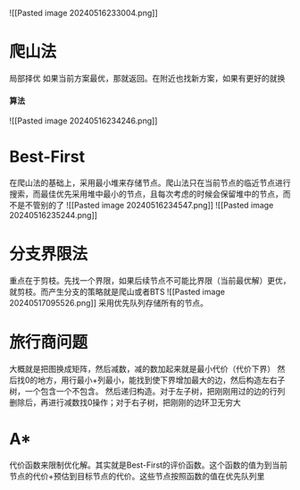  ![[Pasted image 20240516233004.png]]
# 爬山法
局部择优
如果当前方案最优，那就返回。在附近也找新方案，如果有更好的就换
#### 算法
![[Pasted image 20240516234246.png]]
# Best-First
在爬山法的基础上，采用最小堆来存储节点。爬山法只在当前节点的临近节点进行搜索，而最佳优先采用堆中最小的节点，且每次考虑的时候会保留堆中的节点，而不是不管别的了
![[Pasted image 20240516234547.png]]
![[Pasted image 20240516235244.png]]
# 分支界限法
重点在于剪枝。先找一个界限，如果后续节点不可能比界限（当前最优解）更优，就剪枝。而产生分支的策略就是爬山或者BTS
![[Pasted image 20240517095526.png]]
采用优先队列存储所有的节点。
# 旅行商问题
大概就是把图换成矩阵，然后减数，减的数加起来就是最小代价（代价下界）
然后找0的地方，用行最小+列最小，能找到使下界增加最大的边，然后构造左右子树，一个包含一个不包含。
然后递归构造。对于左子树，把刚刚用过的边的行列删除后，再进行减数找0操作；对于右子树，把刚刚的边环卫无穷大
# A*
代价函数来限制优化解。其实就是Best-First的评价函数。这个函数的值为到当前节点的代价+预估到目标节点的代价。这些节点按照函数的值在优先队列里